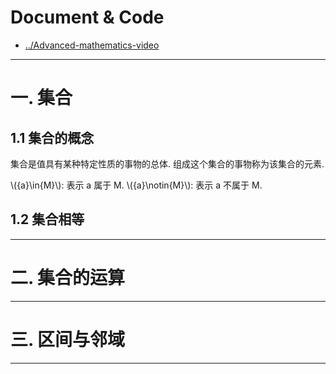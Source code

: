 
# Document & Code

* [../Advanced-mathematics-video](https://github.com/zozospider/note/blob/master/base/Advanced-mathematics/Advanced-mathematics-video.md)

---

# 一. 集合

## 1.1 集合的概念

集合是值具有某种特定性质的事物的总体. 组成这个集合的事物称为该集合的元素.

\\({a}\in{M}\\): 表示 a 属于 M.
\\({a}\notin{M}\\): 表示 a 不属于 M.



## 1.2 集合相等

---

# 二. 集合的运算

---

# 三. 区间与邻域

---
